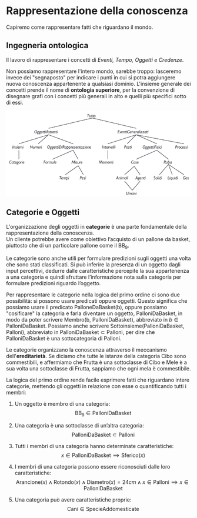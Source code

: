 # Rappresentazione della conoscenza
Capiremo come rappresentare fatti che riguardano il mondo.  
## Ingegneria ontologica
Il lavoro di rappresentare i concetti di *Eventi, Tempo, Oggetti e Credenze*.

Non possiamo rappresentare l'intero mondo, sarebbe troppo: lasceremo invece dei "segnaposto" per indicare i punti in cui si potra aggiungere nuova conoscenza appartenente a qualsiasi dominio.
L'insieme generale dei concetti prende il nome di **ontologia superiore**, per la convenzione di disegnare grafi con i concetti più generali in alto e quelli più specifici sotto di essi.  

![alt text](image.png)

## Categorie e Oggetti  
L'organizzazione degli oggetti in **categorie** è una parte fondamentale della rappresentazione della conoscenza.  
Un cliente potrebbe avere come obiettivo l’acquisto di un pallone da basket, piuttosto che di un particolare pallone come il $\text{BB}_9$.

Le categorie sono anche utili per formulare predizioni sugli oggetti una volta che sono stati classificati. 
Si può inferire la presenza di un oggetto dagli input percettivi, dedurre dalle caratteristiche percepite la sua appartenenza a una categoria e quindi sfruttare l’informazione nota sulla categoria per formulare predizioni riguardo l’oggetto. 

Per rappresentare le categorie nella logica del primo ordine ci sono due possibilità: si possono usare predicati oppure oggetti.
Questo significa che possiamo usare il predicato $\text{PalloneDaBasket(b)}$, oppure possiamo "cosificare" la categoria e farla diventare un oggetto, $\text{PalloniDaBasket}$, in modo da poter scrivere $\text{Membro(b, PalloniDaBasket)}$, abbreviato in $b \in \text{PalloniDaBasket}$.
Possiamo anche scrivere $\text{Sottoinsieme(PalloniDaBasket, Palloni)}$, abbreviato in $\text{PalloniDaBasket} \subset \text{Palloni}$, per dire che $\text{PalloniDaBasket}$ è una sottocategoria di $\text{Palloni}$.

Le categorie organizzano la conoscenza attraverso il meccanismo dell'**ereditarietà**.
Se diciamo che tutte le istanze della categoria $\text{Cibo}$ sono commestibili, e affermiamo che $\text{Frutta}$ è una sottoclasse di $\text{Cibo}$ e $\text{Mele}$ è a sua volta una sottoclasse di $\text{Frutta}$, sappiamo che ogni mela è commestibile.

La logica del primo ordine rende facile esprimere fatti che riguardano intere categorie, mettendo gli oggetti in relazione con esse o quantificando tutti i membri:  
1. Un oggetto è membro di una categoria:
$$\text{BB}_9 \in \text{PalloniDaBasket}$$

1. Una categoria è una sottoclasse di un’altra categoria:
$$\text{PalloniDaBasket} \subset \text{Palloni}$$

1. Tutti i membri di una categoria hanno determinate caratteristiche:
   $$x \in \text{PalloniDaBasket} \implies \text{Sferico}(x)$$

1. I membri di una categoria possono essere riconosciuti dalle loro caratteristiche:
   $$\text{Arancione}(x) \land \text{Rotondo}(x) \land \text{Diametro}(x)=24cm \land x \in \text{Palloni} \implies x \in \text{PalloniDaBasket}$$

1. Una categoria può avere caratteristiche proprie:
   $$\text{Cani} \in \text{SpecieAddomesticate}$$








